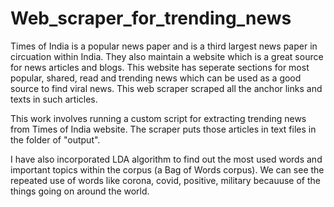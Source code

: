 # Web_scraper_for_trending_news
Times of India is a popular news paper and is a third largest news paper in circuation within India. They also maintain a website which is a great source for news articles and blogs. This website has seperate sections for most popular, shared, read and trending news which can be used as a good source to find viral news. This web scraper scraped all the anchor links and texts in such articles.

This work involves running a custom script for extracting trending news from Times of India website. The scraper puts those articles in text files in the folder of "output". 

I have also incorporated LDA algorithm to find out the most used words and important topics within the corpus (a Bag of Words corpus). We can see the repeated use of words like corona, covid, positive, military becauuse of the things going on around the world.
